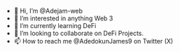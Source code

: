 - 👋 Hi, I’m @Adejam-web
- 👀 I’m interested in anything Web 3 
- 🌱 I’m currently learning DeFi
- 💞️ I’m looking to collaborate on DeFi Projects.
- 📫 How to reach me @AdedokunJames9 on Twitter (X)

<!---
Adejam-web/Adejam-web is a ✨ special ✨ repository because its `README.md` (this file) appears on your GitHub profile.
You can click the Preview link to take a look at your changes.
--->
